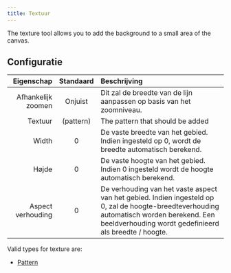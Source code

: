 ```yaml
---
title: Textuur
---
```


The texture tool allows you to add the background to a small area of the canvas.

## Configuratie

|         Eigenschap |           Standaard          | Beschrijving                                                                                                                                                                                                                                        |
| -----------------: | :--------------------------: | :-------------------------------------------------------------------------------------------------------------------------------------------------------------------------------------------------------------------------------------------------- |
| Afhankelijk zoomen |            Onjuist           | Dit zal de breedte van de lijn aanpassen op basis van het zoomniveau.                                                                                                                                                               |
|            Textuur | (pattern) | The pattern that should be added                                                                                                                                                                                                                    |
|              Width |               0              | De vaste breedte van het gebied. Indien ingesteld op 0, wordt de breedte automatisch berekend.                                                                                                                      |
|              Højde |               0              | De vaste hoogte van het gebied. Indien 0 ingesteld wordt de hoogte automatisch berekend.                                                                                                                            |
|  Aspect verhouding |               0              | De verhouding van het vaste aspect van het gebied. Indien ingesteld op 0, zal de hoogte-breedteverhouding automatisch worden berekend. Een beeldverhouding wordt gedefinieerd als breedte / hoogte. |

Valid types for texture are:

- [Pattern](../../background#pattern)
